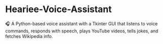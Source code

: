 # Heariee-Voice-Assistant
🎧 A Python-based voice assistant with a Tkinter GUI that listens to voice commands, responds with speech, plays YouTube videos, tells jokes, and fetches Wikipedia info.
